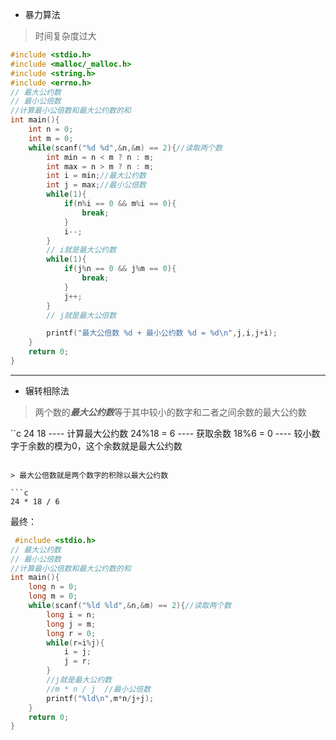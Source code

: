 - 暴力算法
> 时间复杂度过大

```c
#include <stdio.h>
#include <malloc/_malloc.h>
#include <string.h>
#include <errno.h>
// 最大公约数
// 最小公倍数
//计算最小公倍数和最大公约数的和
int main(){
    int n = 0;
    int m = 0;
    while(scanf("%d %d",&n,&m) == 2){//读取两个数
        int min = n < m ? n : m;
        int max = n > m ? n : m;
        int i = min;//最大公约数
        int j = max;//最小公倍数
        while(1){
            if(n%i == 0 && m%i == 0){
                break;
            }
            i--;
        }
        // i就是最大公约数
        while(1){
            if(j%n == 0 && j%m == 0){
                break;
            }
            j++;
        }
        // j就是最大公倍数

        printf("最大公倍数 %d + 最小公约数 %d = %d\n",j,i,j+i);
    }
    return 0;
}
```
----------

- 辗转相除法

> 两个数的***最大公约数***等于其中较小的数字和二者之间余数的最大公约数

``c
24 18 ---- 计算最大公约数
24%18 = 6 ---- 获取余数
18%6 = 0 ---- 较小数字于余数的模为0，这个余数就是最大公约数
```

> 最大公倍数就是两个数字的积除以最大公约数

```c
24 * 18 / 6
```

  最终：

```c
 #include <stdio.h>
// 最大公约数
// 最小公倍数
//计算最小公倍数和最大公约数的和
int main(){
    long n = 0;
    long m = 0;
    while(scanf("%ld %ld",&n,&m) == 2){//读取两个数
        long i = n;
        long j = m;
        long r = 0;
        while(r=i%j){
            i = j;
            j = r;
        }
        //j就是最大公约数
        //m * n / j  //最小公倍数
        printf("%ld\n",m*n/j+j);
    }
    return 0;
}
```
